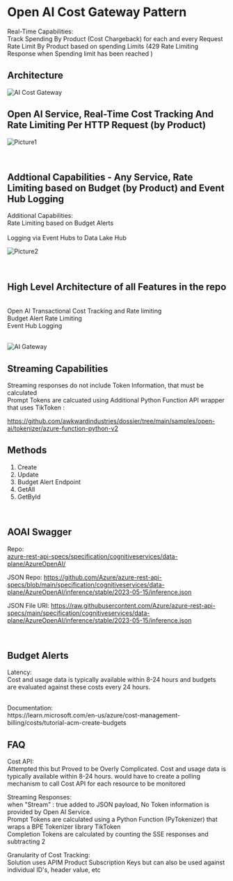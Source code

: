 # Open AI Cost Gateway Pattern

Real-Time Capabilities: <br/>
   Track Spending By Product (Cost Chargeback) for each and every Request <br/>
   Rate Limit By Product based on spending Limits (429 Rate Limiting Response when Spending limit has been reached ) <br/>


## Architecture


![AI Cost Gateway](https://github.com/ThePreston/Custom-Rate-Limiter-API/assets/84995595/c0992f84-5d3b-4799-9d87-b3e0e82fcb21)



## Open AI Service, Real-Time Cost Tracking And Rate Limiting Per HTTP Request (by Product)


![Picture1](https://github.com/ThePreston/Custom-Rate-Limiter-API/assets/84995595/1a27d263-f69e-41c0-9f30-7fb9e5d23cf7)


<br/>

## Addtional Capabilities - Any Service, Rate Limiting based on Budget (by Product) and Event Hub Logging

Additional Capabilities: <br/>
   Rate Limiting based on Budget Alerts <br/>   
   Logging via Event Hubs to Data Lake Hub <br/>


![Picture2](https://github.com/ThePreston/Custom-Rate-Limiter-API/assets/84995595/8e335ce5-f484-4b39-85f7-6b4accae5d4a)


<br/>



## High Level Architecture of all Features in the repo

<br/>
Open AI Transactional Cost Tracking and Rate limiting <br/>
Budget Alert Rate Limiting <br/>
Event Hub Logging <br/>

<br/>


![AI Gateway](https://github.com/ThePreston/Custom-Rate-Limiter-API/assets/84995595/cc3d5d63-0df0-43b9-923a-7a1a32da487d)


## Streaming Capabilities
Streaming responses do not include Token Information, that must be calculated <br/>
Prompt Tokens are calcuated using Additional Python Function API wrapper that uses TikToken : <br/>

https://github.com/awkwardindustries/dossier/tree/main/samples/open-ai/tokenizer/azure-function-python-v2


## Methods

1) Create
2) Update
3) Budget Alert Endpoint
4) GetAll
5) GetById

   
<br/>


## AOAI Swagger

Repo: <br/>
   [azure-rest-api-specs/specification/cognitiveservices/data-plane/AzureOpenAI/](https://github.com/Azure/azure-rest-api-specs/tree/main/specification/cognitiveservices/data-plane/AzureOpenAI)

JSON Repo:
https://github.com/Azure/azure-rest-api-specs/blob/main/specification/cognitiveservices/data-plane/AzureOpenAI/inference/stable/2023-05-15/inference.json

JSON File URI:
https://raw.githubusercontent.com/Azure/azure-rest-api-specs/main/specification/cognitiveservices/data-plane/AzureOpenAI/inference/stable/2023-05-15/inference.json

<br/>


## Budget Alerts

Latency: </br>
Cost and usage data is typically available within 8-24 hours and budgets are evaluated against these costs every 24 hours.

<br/>
Documentation: <br/>
https://learn.microsoft.com/en-us/azure/cost-management-billing/costs/tutorial-acm-create-budgets


## FAQ

Cost API: </br>
Attempted this but Proved to be Overly Complicated. Cost and usage data is typically available within 8-24 hours. 
would have to create a polling mechanism to call Cost API for each resource to be monitored
</br>

Streaming Responses: </br>
when "Stream" : true added to JSON payload, No Token information is provided by Open AI Service.  </br>
Prompt Tokens are calculated using a Python Function (PyTokenizer) that wraps a BPE Tokenizer library TikToken </br>
Completion Tokens are calculated by counting the SSE responses and subtracting 2 </br>


Granularity of Cost Tracking: </br>
Solution uses APIM Product Subscription Keys but can also be used against individual ID's, header value, etc
